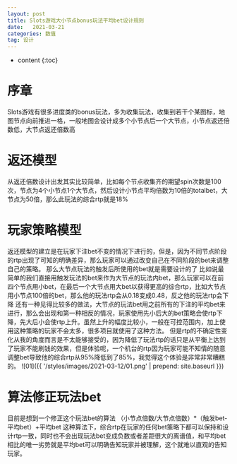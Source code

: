 ```yaml
---
layout: post
title: Slots游戏大小节点bonus玩法平均bet设计规则
date:   2021-03-21
categories: 数值
tag: 设计
---
```


* content
{:toc}


序章			
====================================
Slots游戏有很多进度类的bonus玩法，多为收集玩法，收集到若干个某图标，地图节点向前推进一格，一般地图会设计成多个小节点后一个大节点，小节点返还倍数低，大节点返还倍数高


# 返还模型  
从返还倍数设计出发其实比较简单，比如每个节点收集齐的期望spin次数是100次，节点为4个小节点1个大节点，然后设计小节点平均倍数为10倍的totalbet，大节点为50倍，那么此玩法的综合rtp就是18%

# 玩家策略模型 
返还模型的建立是在玩家下注bet不变的情况下进行的，但是，因为不同节点阶段的rtp出现了可知的明确差异，那么玩家可以通过改变自己在不同阶段的bet来调整自己的策略。
那么大节点玩法的触发后所使用的bet就是需要设计的了
比如说最简单的我们直接用触发玩法的bet来作为大节点的玩法内bet，那么玩家可以在前四个节点用小bet，在最后一个大节点用大bet以获得更高的综合rtp，比如大节点用小节点100倍的bet，那么他的玩法rtp会从0.18变成0.48，反之他的玩法rtp会下降
还有一种见得比较多的做法，大节点的玩法bet用之前所有的下注的平均bet来进行，那么会出现和第一种相反的情况，玩家使用先小后大的bet策略会使rtp下降，先大后小会使rtp上升。虽然上升的幅度比较小，一般在可控范围内，加上使用这种策略的玩家不会太多，很多项目就使用了这种方法。
但是rtp的不确定性变化从我的角度而言是不太能够接受的，因为降低了玩法rtp的话只是从平衡上达到了玩家不能刷钱的效果，但是体验呢，一个机台的rtp因为玩家可能不知情的随意调整bet导致他的综合rtp从95%降低到了85%，我觉得这个体验是非常非常糟糕的。
![01]({{ '/styles/images/2021-03-12/01.png' | prepend: site.baseurl  }}) 


# 算法修正玩法bet  
目前是想到一个修正这个玩法bet的算法
（小节点倍数/大节点倍数）*（触发bet-平均bet）+平均bet
这种算法下，综合rtp在玩家的任何bet策略下都可以保持和设计rtp一致，同时也不会出现玩法bet变成负数或者差距很大的离谱值，和平均bet相比的唯一劣势就是平均bet可以明确告知玩家并被理解，这个就难以直观的告知玩家。
